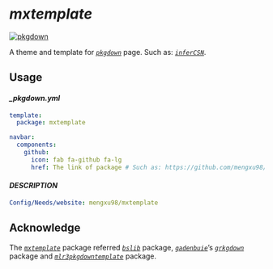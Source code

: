 
# ***mxtemplate***

<!-- badges: start -->

[![pkgdown](https://github.com/mengxu98/mxtemplate/actions/workflows/pkgdown.yaml/badge.svg)](https://mengxu98.github.io/mxtemplate/index.html)

<!-- badges: end -->

A theme and template for
[*`pkgdown`*](https://github.com/r-lib/pkgdown/) page. Such as:
[*`inferCSN`*](https://mengxu98.github.io/inferCSN/).

## Usage

#### *\_pkgdown.yml*

``` yaml
template:
  package: mxtemplate

navbar:
  components:
    github:
      icon: fab fa-github fa-lg
      href: The link of package # Such as: https://github.com/mengxu98/inferCSN
```

#### *DESCRIPTION*

``` yaml
Config/Needs/website: mengxu98/mxtemplate
```

## Acknowledge

The [*`mxtemplate`*](https://github.com/mengxu98/mxtemplate) package
referred [*`bslib`*](https://github.com/rstudio/bslib/tree/main)
package, [*`gadenbuie`*](https://github.com/gadenbuie)’s
[*`grkgdown`*](https://github.com/gadenbuie/grkgdown) package and
[*`mlr3pkgdowntemplate`*](https://github.com/mlr-org/mlr3pkgdowntemplate)
package.
